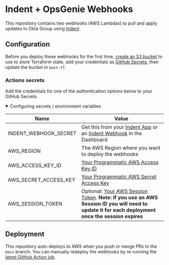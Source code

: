 # Indent + OpsGenie Webhooks

This repository contains two webhooks (AWS Lambdas) to pull and apply updates to Okta Group using [Indent](https://indent.com/docs).

## Configuration

Before you deploy these webhooks for the first time, [create an S3 bucket](https://docs.aws.amazon.com/AmazonS3/latest/userguide/create-bucket-overview.html) to use to store Terraform state, add your credentials as [GitHub Secrets](https://docs.github.com/en/actions/security-guides/encrypted-secrets), then update the bucket in `main.tf`.

### Actions secrets

Add the credentials for one of the authentication options below to your GitHub Secrets.

<details open><summary>Configuring secrets / environment variables</summary>
<p>

| Name                  | Value                                                                                                                                                                                                                                                                |
| --------------------- | -------------------------------------------------------------------------------------------------------------------------------------------------------------------------------------------------------------------------------------------------------------------- |
| INDENT_WEBHOOK_SECRET | Get this from your [Indent App](https://indent.com/spaces?next=/manage/spaces/%5Bspace%5D/apps) or an [Indent Webhook](https://indent.com/spaces?next=/manage/spaces/%5Bspace%5D/webhooks) in the Dashboard                                                          |
| AWS_REGION            | The AWS Region where you want to deploy the webhooks                                                                                                                                                                                                                 |
| AWS_ACCESS_KEY_ID     | [Your Programmatic AWS Access Key ID](https://docs.aws.amazon.com/general/latest/gr/aws-sec-cred-types.html#access-keys-and-secret-access-keys)                                                                                                                      |
| AWS_SECRET_ACCESS_KEY | [Your Programmatic AWS Secret Access Key](https://docs.aws.amazon.com/general/latest/gr/aws-sec-cred-types.html#access-keys-and-secret-access-keys)                                                                                                                  |
| AWS_SESSION_TOKEN     | Optional: [Your AWS Session Token](https://docs.aws.amazon.com/IAM/latest/UserGuide/id_credentials_temp_use-resources.html#using-temp-creds-sdk-cli). **Note: If you use an AWS Session ID you will need to update it for each deployment once the session expires** |

</p>
</details>

## Deployment

This repository auto-deploys to AWS when you push or merge PRs to the `main` branch. You can manually redeploy the webhooks by re-running the [latest GitHub Action job](https://docs.github.com/en/actions/managing-workflow-runs/re-running-workflows-and-jobs).
